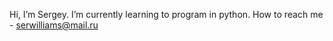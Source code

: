 Hi, I’m Sergey.
I’m currently learning to program in python.
How to reach me  - serwilliams@mail.ru
